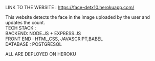 LINK TO THE WEBSITE : https://face-detx10.herokuapp.com/


This website detects the face in the image uploaded by the user and updates the count. <br>
TECH STACK :<br>
BACKEND: NODE.JS + EXPRESS.JS<br>
FRONT END : HTML,CSS, JAVASCRIPT,BABEL<br>
DATABASE : POSTGRESQL<br>

ALL ARE DEPLOYED ON HEROKU
